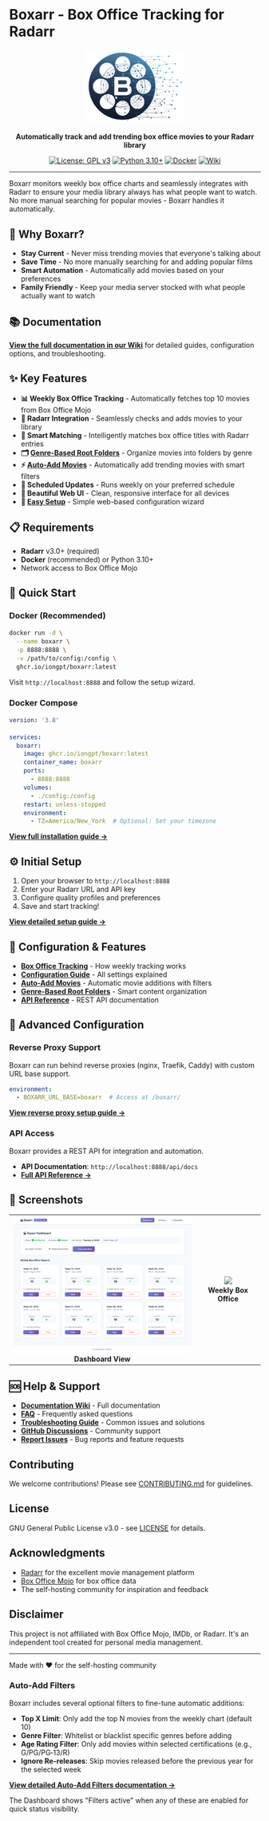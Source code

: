 # Boxarr - Box Office Tracking for Radarr

<div align="center">
  <img src="src/web/static/boxar-logo.png" alt="Boxarr Logo" width="200"/>
  
  **Automatically track and add trending box office movies to your Radarr library**
  
[![License: GPL v3](https://img.shields.io/badge/License-GPLv3-blue.svg)](https://www.gnu.org/licenses/gpl-3.0)
[![Python 3.10+](https://img.shields.io/badge/python-3.10+-blue.svg)](https://www.python.org/downloads/)
[![Docker](https://img.shields.io/badge/docker-ready-brightgreen.svg)](https://www.docker.com/)
[![Wiki](https://img.shields.io/badge/wiki-documentation-blue)](https://github.com/iongpt/boxarr/wiki)
</div>

---


Boxarr monitors weekly box office charts and seamlessly integrates with Radarr to ensure your media library always has what people want to watch. No more manual searching for popular movies - Boxarr handles it automatically.

## 🎯 Why Boxarr?

- **Stay Current** - Never miss trending movies that everyone's talking about
- **Save Time** - No more manually searching for and adding popular films  
- **Smart Automation** - Automatically add movies based on your preferences
- **Family Friendly** - Keep your media server stocked with what people actually want to watch

## 📚 Documentation

**[View the full documentation in our Wiki](https://github.com/iongpt/boxarr/wiki)** for detailed guides, configuration options, and troubleshooting.

## ✨ Key Features

- **📊 Weekly Box Office Tracking** - Automatically fetches top 10 movies from Box Office Mojo
- **🔄 Radarr Integration** - Seamlessly checks and adds movies to your library
- **🎯 Smart Matching** - Intelligently matches box office titles with Radarr entries
- **🗂️ [Genre‑Based Root Folders](https://github.com/iongpt/boxarr/wiki/Genre-Based-Root-Folders)** - Organize movies into folders by genre
- **⚡ [Auto-Add Movies](https://github.com/iongpt/boxarr/wiki/Configuration-Guide#auto-add-movies)** - Automatically add trending movies with smart filters
- **📅 Scheduled Updates** - Runs weekly on your preferred schedule
- **🎨 Beautiful Web UI** - Clean, responsive interface for all devices
- **🚀 [Easy Setup](https://github.com/iongpt/boxarr/wiki/Initial-Setup)** - Simple web-based configuration wizard

## 📋 Requirements

- **Radarr** v3.0+ (required)
- **Docker** (recommended) or Python 3.10+
- Network access to Box Office Mojo

## 🚀 Quick Start

### Docker (Recommended)

```bash
docker run -d \
  --name boxarr \
  -p 8888:8888 \
  -v /path/to/config:/config \
  ghcr.io/iongpt/boxarr:latest
```

Visit `http://localhost:8888` and follow the setup wizard.

### Docker Compose

```yaml
version: '3.8'

services:
  boxarr:
    image: ghcr.io/iongpt/boxarr:latest
    container_name: boxarr
    ports:
      - 8888:8888
    volumes:
      - ./config:/config
    restart: unless-stopped
    environment:
      - TZ=America/New_York  # Optional: Set your timezone
```

**[View full installation guide →](https://github.com/iongpt/boxarr/wiki/Installation-Guide)**

## ⚙️ Initial Setup

1. Open your browser to `http://localhost:8888`
2. Enter your Radarr URL and API key
3. Configure quality profiles and preferences
4. Save and start tracking!

**[View detailed setup guide →](https://github.com/iongpt/boxarr/wiki/Initial-Setup)**

## 📖 Configuration & Features

- **[Box Office Tracking](https://github.com/iongpt/boxarr/wiki/Box-Office-Tracking)** - How weekly tracking works
- **[Configuration Guide](https://github.com/iongpt/boxarr/wiki/Configuration-Guide)** - All settings explained
- **[Auto-Add Movies](https://github.com/iongpt/boxarr/wiki/Configuration-Guide#auto-add-movies)** - Automatic movie additions with filters
- **[Genre-Based Root Folders](https://github.com/iongpt/boxarr/wiki/Genre-Based-Root-Folders)** - Smart content organization
- **[API Reference](https://github.com/iongpt/boxarr/wiki/API-Reference)** - REST API documentation

## 🔧 Advanced Configuration

### Reverse Proxy Support

Boxarr can run behind reverse proxies (nginx, Traefik, Caddy) with custom URL base support.

```yaml
environment:
  - BOXARR_URL_BASE=boxarr  # Access at /boxarr/
```

**[View reverse proxy setup guide →](https://github.com/iongpt/boxarr/wiki/Configuration-Guide#reverse-proxy-configuration)**

### API Access

Boxarr provides a REST API for integration and automation.

- **API Documentation**: `http://localhost:8888/api/docs`
- **[Full API Reference →](https://github.com/iongpt/boxarr/wiki/API-Reference)**

## 📸 Screenshots

<table>
  <tr>
    <td align="center">
      <img src="docs/dashboard.png" width="400"/>
      <br><b>Dashboard View</b>
    </td>
    <td align="center">
      <img src="docs/week-view.png" width="400"/>
      <br><b>Weekly Box Office</b>
    </td>
  </tr>
</table>

## 🆘 Help & Support

- **[Documentation Wiki](https://github.com/iongpt/boxarr/wiki)** - Full documentation
- **[FAQ](https://github.com/iongpt/boxarr/wiki/FAQ)** - Frequently asked questions
- **[Troubleshooting Guide](https://github.com/iongpt/boxarr/wiki/Troubleshooting)** - Common issues and solutions
- **[GitHub Discussions](https://github.com/iongpt/boxarr/discussions)** - Community support
- **[Report Issues](https://github.com/iongpt/boxarr/issues)** - Bug reports and feature requests

## Contributing

We welcome contributions! Please see [CONTRIBUTING.md](CONTRIBUTING.md) for guidelines.

## License

GNU General Public License v3.0 - see [LICENSE](LICENSE) for details.

## Acknowledgments

- [Radarr](https://radarr.video/) for the excellent movie management platform
- [Box Office Mojo](https://www.boxofficemojo.com/) for box office data
- The self-hosting community for inspiration and feedback

## Disclaimer

This project is not affiliated with Box Office Mojo, IMDb, or Radarr. It's an independent tool created for personal media management.

---

Made with ❤️ for the self-hosting community
### Auto-Add Filters

Boxarr includes several optional filters to fine-tune automatic additions:

- **Top X Limit**: Only add the top N movies from the weekly chart (default 10)
- **Genre Filter**: Whitelist or blacklist specific genres before adding
- **Age Rating Filter**: Only add movies within selected certifications (e.g., G/PG/PG‑13/R)
- **Ignore Re-releases**: Skip movies released before the previous year for the selected week

**[View detailed Auto-Add Filters documentation →](https://github.com/iongpt/boxarr/wiki/Configuration-Guide#advanced-filtering)**

The Dashboard shows "Filters active" when any of these are enabled for quick status visibility.
